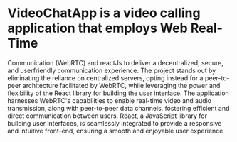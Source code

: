 ﻿# VideoChatApp is a video calling application that employs Web Real-Time
Communication (WebRTC) and reactJs to deliver a decentralized, secure, and userfriendly communication experience. The project stands out by eliminating the reliance
on centralized servers, opting instead for a peer-to-peer architecture facilitated by
WebRTC, while leveraging the power and flexibility of the React library for building
the user interface.
The application harnesses WebRTC's capabilities to enable real-time video and audio
transmission, along with peer-to-peer data channels, fostering efficient and direct
communication between users. React, a JavaScript library for building user interfaces,
is seamlessly integrated to provide a responsive and intuitive front-end, ensuring a
smooth and enjoyable user experience
